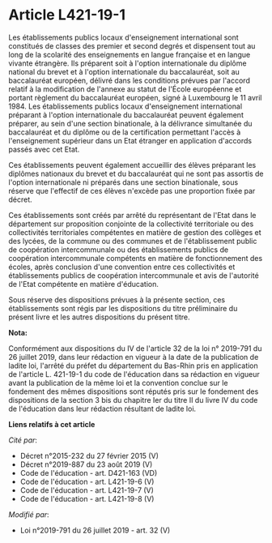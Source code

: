 # Article L421-19-1

Les établissements publics locaux d'enseignement international sont constitués de classes des premier et second degrés et
dispensent tout au long de la scolarité des enseignements en langue française et en langue vivante étrangère. Ils préparent
soit à l'option internationale du diplôme national du brevet et à l'option internationale du baccalauréat, soit au
baccalauréat européen, délivré dans les conditions prévues par l'accord relatif à la modification de l'annexe au statut de
l'École européenne et portant règlement du baccalauréat européen, signé à Luxembourg le 11 avril 1984. Les établissements
publics locaux d'enseignement international préparant à l'option internationale du baccalauréat peuvent également préparer,
au sein d'une section binationale, à la délivrance simultanée du baccalauréat et du diplôme ou de la certification permettant
l'accès à l'enseignement supérieur dans un Etat étranger en application d'accords passés avec cet Etat.

Ces établissements peuvent également accueillir des élèves préparant les diplômes nationaux du brevet et du baccalauréat qui
ne sont pas assortis de l'option internationale ni préparés dans une section binationale, sous réserve que l'effectif de ces
élèves n'excède pas une proportion fixée par décret.

Ces établissements sont créés par arrêté du représentant de l'Etat dans le département sur proposition conjointe de la
collectivité territoriale ou des collectivités territoriales compétentes en matière de gestion des collèges et des lycées, de
la commune ou des communes et de l'établissement public de coopération intercommunale ou des établissements publics de
coopération intercommunale compétents en matière de fonctionnement des écoles, après conclusion d'une convention entre ces
collectivités et établissements publics de coopération intercommunale et avis de l'autorité de l'Etat compétente en matière
d'éducation.

Sous réserve des dispositions prévues à la présente section, ces établissements sont régis par les dispositions du titre
préliminaire du présent livre et les autres dispositions du présent titre.

**Nota:**

Conformément aux dispositions du IV de l'article 32 de la loi n° 2019-791 du 26 juillet 2019, dans leur rédaction en vigueur
à la date de la publication de ladite loi, l'arrêté du préfet du département du Bas-Rhin pris en application de l'article L.
421-19-1 du code de l'éducation dans sa rédaction en vigueur avant la publication de la même loi et la convention conclue sur
le fondement des mêmes dispositions sont réputés pris sur le fondement des dispositions de la section 3 bis du chapitre Ier
du titre II du livre IV du code de l'éducation dans leur rédaction résultant de ladite loi.

**Liens relatifs à cet article**

_Cité par_:

  - Décret n°2015-232 du 27 février 2015 (V)
  - Décret n°2019-887 du 23 août 2019 (V)
  - Code de l'éducation - art. D421-163 (VD)
  - Code de l'éducation - art. L421-19-6 (V)
  - Code de l'éducation - art. L421-19-7 (V)
  - Code de l'éducation - art. L421-19-8 (V)

_Modifié par_:

  - Loi n°2019-791 du 26 juillet 2019 - art. 32 (V)
